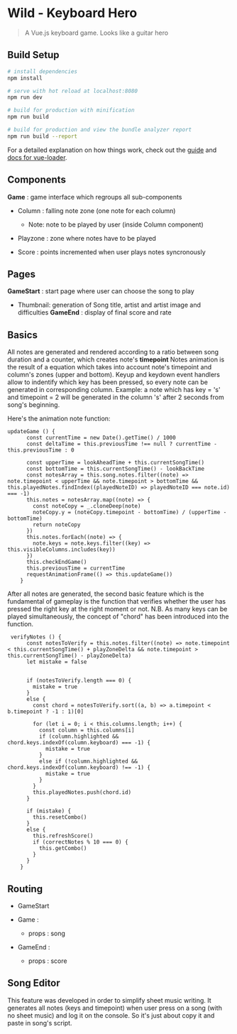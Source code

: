 # Wild - Keyboard Hero

> A Vue.js keyboard game. Looks like a guitar hero

## Build Setup

``` bash
# install dependencies
npm install

# serve with hot reload at localhost:8080
npm run dev

# build for production with minification
npm run build

# build for production and view the bundle analyzer report
npm run build --report
```

For a detailed explanation on how things work, check out the [guide](http://vuejs-templates.github.io/webpack/) and [docs for vue-loader](http://vuejs.github.io/vue-loader).

## Components

**Game** : game interface which regroups all sub-components
  * Column : falling note zone (one note for each column)
  
     * Note: note to be played by user (inside Column component)
  * Playzone : zone where notes have to be played
  * Score : points incremented when user plays notes syncronously
  
## Pages
**GameStart** : start page where user can choose the song to play
  * Thumbnail: generation of Song title, artist and artist image and difficulties
**GameEnd** : display of final score and rate

## Basics

All notes are generated and rendered according to a ratio between song duration and a counter, which creates note's **timepoint**
Notes animation is the result of a equation which takes into account note's timepoint and column's zones (upper and bottom).
Keyup and keydown event handlers allow to indentify which key has been pressed, so every note can be generated in corresponding column.
Example: a note which has key = 's' and timepoint = 2 will be generated in the column 's' after 2 seconds from song's beginning.

Here's the animation note function:

```
updateGame () {
      const currentTime = new Date().getTime() / 1000
      const deltaTime = this.previousTime !== null ? currentTime - this.previousTime : 0

      const upperTime = lookAheadTime + this.currentSongTime()
      const bottomTime = this.currentSongTime() - lookBackTime
      const notesArray = this.song.notes.filter((note) => note.timepoint < upperTime && note.timepoint > bottomTime && this.playedNotes.findIndex((playedNoteID) => playedNoteID === note.id) === -1)
      this.notes = notesArray.map((note) => {
        const noteCopy = _.cloneDeep(note)
        noteCopy.y = (noteCopy.timepoint - bottomTime) / (upperTime - bottomTime)
        return noteCopy
      })
      this.notes.forEach((note) => {
        note.keys = note.keys.filter((key) => this.visibleColumns.includes(key))
      })
      this.checkEndGame()
      this.previousTime = currentTime
      requestAnimationFrame(() => this.updateGame())
    }
  ```
  
  After all notes are generated, the second basic feature which is the fundamental of gameplay is the function that verifies whether the user has pressed the right key at the right moment or not.
  N.B. As many keys can be played simultaneously, the concept of "chord" has been introduced into the function.

```
 verifyNotes () {
      const notesToVerify = this.notes.filter((note) => note.timepoint < this.currentSongTime() + playZoneDelta && note.timepoint > this.currentSongTime() - playZoneDelta)
      let mistake = false


      if (notesToVerify.length === 0) {
        mistake = true
      }
      else {
        const chord = notesToVerify.sort((a, b) => a.timepoint < b.timepoint ? -1 : 1)[0]

        for (let i = 0; i < this.columns.length; i++) {
          const column = this.columns[i]
          if (column.highlighted && chord.keys.indexOf(column.keyboard) === -1) {
            mistake = true
          }
          else if (!column.highlighted && chord.keys.indexOf(column.keyboard) !== -1) {
            mistake = true
          }
        }
        this.playedNotes.push(chord.id)
      }

      if (mistake) {
        this.resetCombo()
      }
      else {
        this.refreshScore()
        if (correctNotes % 10 === 0) {
          this.getCombo()
        }
      }
    }
```
  
  ## Routing

* GameStart

* Game : 
  * props : song
  
* GameEnd : 
  * props : score
  
## Song Editor

This feature was developed in order to simplify sheet music writing.
It generates all notes (keys and timepoint) when user press on a song (with no sheet music) and log it on the console. 
So it's just about copy it and paste in song's script.


